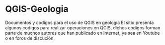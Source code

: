 # QGIS-Geologia
Documentos y codigos para el uso de QGIS en geología
El sitio presenta algunos codigos para realizar operaciones en QGIS, dichos códigos forman parte de muchos autores que han publicado en Internet, ya sea en Youtube o en foros de discución.
